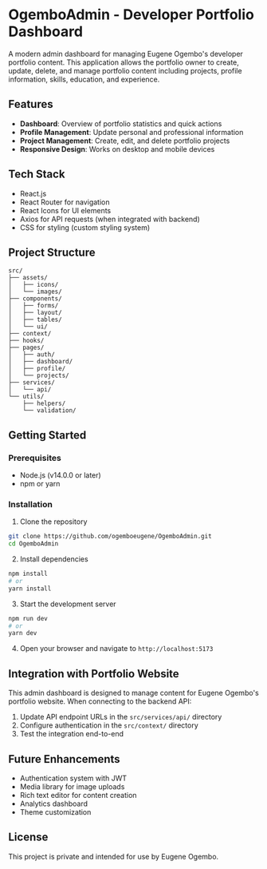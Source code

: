 # OgemboAdmin - Developer Portfolio Dashboard

A modern admin dashboard for managing Eugene Ogembo's developer portfolio content. This application allows the portfolio owner to create, update, delete, and manage portfolio content including projects, profile information, skills, education, and experience.

## Features

- **Dashboard**: Overview of portfolio statistics and quick actions
- **Profile Management**: Update personal and professional information
- **Project Management**: Create, edit, and delete portfolio projects
- **Responsive Design**: Works on desktop and mobile devices

## Tech Stack

- React.js
- React Router for navigation
- React Icons for UI elements
- Axios for API requests (when integrated with backend)
- CSS for styling (custom styling system)

## Project Structure

```
src/
├── assets/
│   ├── icons/
│   └── images/
├── components/
│   ├── forms/
│   ├── layout/
│   ├── tables/
│   └── ui/
├── context/
├── hooks/
├── pages/
│   ├── auth/
│   ├── dashboard/
│   ├── profile/
│   └── projects/
├── services/
│   └── api/
└── utils/
    ├── helpers/
    └── validation/
```

## Getting Started

### Prerequisites

- Node.js (v14.0.0 or later)
- npm or yarn

### Installation

1. Clone the repository
```bash
git clone https://github.com/ogemboeugene/OgemboAdmin.git
cd OgemboAdmin
```

2. Install dependencies
```bash
npm install
# or
yarn install
```

3. Start the development server
```bash
npm run dev
# or
yarn dev
```

4. Open your browser and navigate to `http://localhost:5173`

## Integration with Portfolio Website

This admin dashboard is designed to manage content for Eugene Ogembo's portfolio website. When connecting to the backend API:

1. Update API endpoint URLs in the `src/services/api/` directory
2. Configure authentication in the `src/context/` directory
3. Test the integration end-to-end

## Future Enhancements

- Authentication system with JWT
- Media library for image uploads
- Rich text editor for content creation
- Analytics dashboard
- Theme customization

## License

This project is private and intended for use by Eugene Ogembo.

